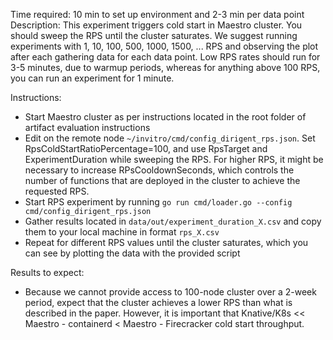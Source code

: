 Time required: 10 min to set up environment and 2-3 min per data point
Description:  This experiment triggers cold start in Maestro cluster. You should sweep the RPS until the cluster saturates. We suggest running experiments with 1, 10, 100, 500, 1000, 1500, ... RPS and observing the plot after each gathering data for each data point. Low RPS rates should run for 3-5 minutes, due to warmup periods, whereas for anything above 100 RPS, you can run an experiment for 1 minute.

Instructions:
- Start Maestro cluster as per instructions located in the root folder of artifact evaluation instructions
- Edit on the remote node `~/invitro/cmd/config_dirigent_rps.json`. Set RpsColdStartRatioPercentage=100, and use RpsTarget and ExperimentDuration while sweeping the RPS. For higher RPS, it might be necessary to increase RPsCooldownSeconds, which controls the number of functions that are deployed in the cluster to achieve the requested RPS.
- Start RPS experiment by running `go run cmd/loader.go --config cmd/config_dirigent_rps.json`
- Gather results located in `data/out/experiment_duration_X.csv` and copy them to your local machine in format `rps_X.csv`
- Repeat for different RPS values until the cluster saturates, which you can see by plotting the data with the provided script

Results to expect: 
- Because we cannot provide access to 100-node cluster over a 2-week period, expect that the cluster achieves a lower RPS than what is described in the paper. However, it is important that Knative/K8s << Maestro - containerd < Maestro - Firecracker cold start throughput.

